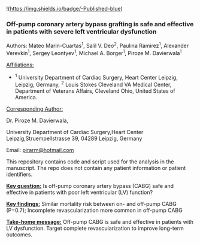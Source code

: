 
<!-- README.md is generated from README.Rmd. Please edit that file -->

!(https://img.shields.io/badge/-Published-blue)

### Off-pump coronary artery bypass grafting is safe and effective in patients with severe left ventricular dysfunction

Authors: Mateo Marin-Cuartas<sup>1</sup>, Salil V. Deo<sup>2</sup>,
Paulina Ramirez<sup>1</sup>, Alexander Verevkin<sup>1</sup>, Sergey
Leontyev<sup>1</sup>, Michael A. Borger<sup>1</sup>, Piroze M.
Davierwala<sup>1</sup>

<u>Affiliations:</u>

-   <sup>1</sup> University Department of Cardiac Surgery, Heart Center
    Leipzig, Leipzig, Germany, <sup>2</sup> Louis Stokes Cleveland VA
    Medical Center, Department of Veterans Affairs, Cleveland Ohio,
    United States of America.

<u>Corresponding Author:</u>

Dr. Piroze M. Davierwala,

University Department of Cardiac Surgery,Heart Center
Leipzig,Struempellstrasse 39, 04289 Leipzig, Germany

Email: <pirarm@hotmail.com>

This repository contains code and script used for the analysis in the
manuscript. The repo does not contain any patient information or patient
identifiers.

<u>**Key question:**</u> Is off-pump coronary artery bypass (CABG) safe
and effective in patients with poor left ventricular (LV) function?

<u>**Key findings:**</u> Similar mortality risk between on- and off-pump
CABG (P=0.7); Incomplete revascularization more common in off-pump CABG

<u>**Take-home message:**</u> Off-pump CABG is safe and effective in
patients with LV dysfunction. Target complete revascularization to
improve long-term outcomes.
